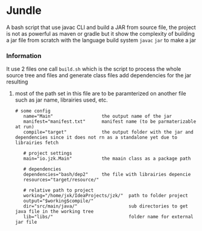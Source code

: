 # Jundle
A bash script that use javac CLI and build a JAR from source file, the project is not as powerful as maven or gradle
but it show the complexity of building a jar file from scratch with the language build system `javac` `jar` to make a jar

### Information
It use 2 files one call `build.sh` which is the script to process the whole source tree and files and generate class files add dependencies
for the jar resulting

1. most of the path set in this file are to be paramterized on another file such as jar name, librairies used, etc.
   ```
   # some config
      name="Main"                  the output name of the jar
      manifest="manifest.txt"      manifest name (to be parmaterizable at run)
      compile="target"             the output folder with the jar and dependencies since it does not rn as a standalone yet due to librairies fetch
      
      # project settings
      main="io.jzk.Main"           the maain class as a package path
      
      # dependencies
      dependencies="bash/dep2"     the file with librairies depencie
      resources="target/resource/" 
      
      # relative path to project
      working="/home/jxk/IdeaProjects/jzk/"  path to folder project
      output="$working$compile/"            
      dir="src/main/java/"                   sub directories to get java file in the working tree
      lib="libs/"                            folder name for external jar file
   ```

